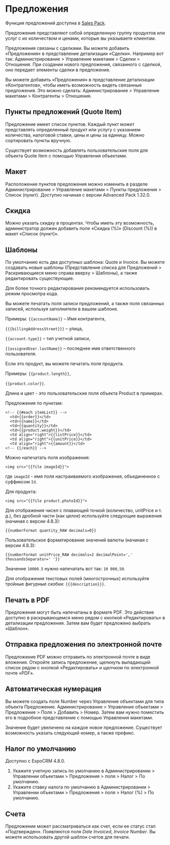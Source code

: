 # Предложения

Функция предложений доступна в [Sales Pack](https://www.espocrm.com/extensions/sales-pack/).

Предложения представляют собой определенную группу продуктов или услуг с их количеством и ценами, которые вы указываете клиентам.

Предложения связаны с сделками. Вы можете добавить «Предложения» в представление детализации «Сделки». Например вот так: Администрирование > Управление макетами > Сделки > Отношения. При создании нового предложения, связанного с сделкой, оно передает элементы сделки в предложение.

Вы можете добавить «Предложения» в представление детализации «Контрагентов», чтобы иметь возможность видеть связанные предложения. Это можно сделать: Администрирование > Управление макетами > Контрагенты > Отношения.

## Пункты предложений (Quote Item)

Предложение имеет список пунктов. Каждый пункт может представлять определенный продукт или услугу с указанием количества, налоговой ставки, цены и цены за единицу. Можно сортировать пункты вручную.

Существует возможность добавлять пользовательские поля для объекта Quote Item с помощью Управления объектами.

## Макет 

Расположение пунктов предложения можно изменить в разделе Администрирование > Управление макетами > Пункты предложения > Список (пункт). Доступно начиная с версии Advanced Pack 1.32.0.

## Скидка

Можно указать скидку в процентах. Чтобы иметь эту возможность, администратор должен добавить поле «Скидка (%)» (Discount (%)) в макет «Список (пункт)».

## Шаблоны

По умолчанию есть два доступных шаблона: Quote и Invoice. Вы можете создавать новые шаблоны (Представление списка для Предложений > Раскривающиеся меню справа вверху > Шаблоны), а также редактировать существующие.

Для более точного редактирования рекомендуется использовать режим просмотра кода.

Вы можете печатать поля записи предложений, а также поля связанных записей, используя заполнители в вашем шаблоне.

Примеры:
`{{accountName}}` – Имя контрагента,

`{{{billingAddressStreet}}}` – улица,

`{{account.type}}` – тип учетной записи,

`{{assignedUser.lastName}}` – последнее имя ответственного пользователя.

Если это продукт, вы можете печатать поля продукта.

Примеры:
`{{product.length}}`, 

`{{product.color}}`.

Длина и цвет - это пользовательские поля объекта Product в примерах.

Предложения по пунктам:

```
<!-- {{#each itemList}} -->
  <td>{{order}}</td>
  <td>{{name}}</td>
  <td>{{quantity}}</td>
  <td>{{product.weight}}</td>
  <td align="right">{{listPrice}}</td>
  <td align="right">{{unitPrice}}</td>
  <td align="right">{{amount}}</td>
<!-- {{/each}} -->
```

Можно напечатать поля изображения:

```
<img src="{{file imageId}}">
```
где `imageId` - имя поля настраиваемого изображения, объединенное с суффиксом `Id`.

Для продукта:
```
<img src="{{file product.photoId}}">
```

Для отображения чисел с плавающей точкой (количество, unitPrice и т. д.), без дробной части (как целое) используйте следующие выражения (начиная с версии 4.8.3):
```
{{numberFormat quantity_RAW decimals=0}}
```

Пользовательское форматирование значений валюты (начиная с версии 4.8.3):
```
{{numberFormat unitPrice_RAW decimals=2 decimalPoint=',' thousandsSeparator=' '}}
```
Значение `10000.5` нужно напечатать вот так: `10 000,50`.

Для отображения текстовых полей (многострочных) используйте тройные фигурные скобки: `{{{description}}}`.

## Печать в PDF

Предложения могут быть напечатаны в формате PDF. Это действие доступно в раскрывающемся меню рядом с кнопкой «Редактировать» в детализации предложения. Затем вам будет предложено выбрать «Шаблон».

## Отправка предложения по электронной почте

Предложение PDF можно отправить по электронной почте в виде вложения. Откройте запись предложение, щелкнуть выпадающий список рядом с кнопкой «Редактировать» и щелчком по электронной почте «PDF».

## Автоматическая нумерация

Вы можете создать поле Number через Управление объектами для типа объекта Предложение. Администрирование > Управление объектами > Предложение > Поля > Добавить > Номер. Затем вам нужно поместить его в подробное представление с помощью Управления макетами.

Значение будет увеличено на каждое новое предложение. Существует возможность указать следующий номер, а также префикс.

## Налог по умолчанию

Доступно с EspoCRM 4.8.0.

1. Укажите учетную запись по умолчанию в Администрировании > Управлении объектами > Предложения > поля > Налог > По умолчанию.
2. Укажите ставку налога по умолчанию в Администрировании > Управлении объектами > Предложения > поля > Налог (%) > По умолчанию.

## Счета

Предложение может рассматриваться как счет, если ее статус стал «Подтвержден». Появляются поля _Date Invoiced_, _Invoice Number_. Вы можете использовать другой шаблон счетов для печати.
